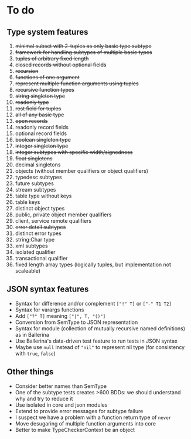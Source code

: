 # To do

## Type system features

1. ~~minimal subset with 2-tuples as only basic type subtype~~
2. ~~framework for handling subtypes of multiple basic types~~
3. ~~tuples of arbitrary fixed length~~
4. ~~closed records without optional fields~~
5. ~~recursion~~
6. ~~functions of one argument~~
7. ~~represent multiple function arguments using tuples~~
8. ~~recursive function types~~
9. ~~string singleton type~~
10. ~~readonly type~~
11. ~~rest field for tuples~~
12. ~~all of any basic type~~
13. ~~open records~~
14. readonly record fields
15. optional record fields
16. ~~boolean singleton type~~
17. ~~integer singleton type~~
18. ~~integer subtypes with specific width/signedness~~
19. ~~float singletons~~
20. decimal singletons
21. objects (without member qualifiers or object qualifiers)
22. typedesc subtypes
23. future subtypes
24. stream subtypes
25. table type without keys
26. table keys
27. distinct object types
28. public, private object member qualifiers
29. client, service remote qualifiers
30. ~~error detail subtypes~~
31. distinct error types
32. string:Char type
33. xml subtypes
34. isolated qualifier
35. transactional qualifier
36. fixed length array types (logically tuples, but implementation not scaleable)

## JSON syntax features

* Syntax for difference and/or complement `["!" T]` or `["-" T1 T2]`
* Syntax for varargs functions
* Add `["?" T]` meaning `["|", T, "()"]`
* Conversion from SemType to JSON representation
* Syntax for module (collection of mutually recursive named definitions)
  as in Ballerina
* Use Ballerina's data-driven test feature to run tests in JSON syntax
* Maybe use `null` instead of `"nil"` to represent nil type (for consistency with `true`, `false`)

## Other things

* Consider better names than SemType
* One of the subtype tests creates >600 BDDs: we should understand why and try to reduce it
* Use isolated in core and json modules
* Extend to provide error messages for subtype failure
* I suspect we have a problem with a function return type of `never`
* Move desugaring of multiple function arguments into core
* Better to make TypeCheckerContext be an object
